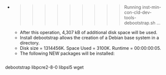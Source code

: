 * >>>>>>>>> Running inst-min-con-cld-dev-tools-debootstrap.sh ...
  * After this operation, 4,307 kB of additional disk space will be used.
  * Install debootstrap allows the creation of a Debian base system in a directory.
  * Disk size = 1314456K. Space Used = 3100K. Runtime = 00:00:00:05.
  * The following NEW packages will be installed:
  ```bash
debootstrap libpcre2-8-0 libpsl5 wget
  ```
